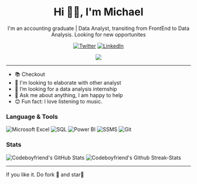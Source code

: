 <div align='center'>
<h1>Hi 👋🏻, I'm Michael</h1>

I'm an accounting graduate | Data Analyst, transiting from FrontEnd to Data Analysis. Looking for new opportunites

<a href="https://www.twitter.com/codeboyfriend" target="_blank"><img src="https://img.shields.io/badge/Twitter-%23E4405F.svg?&style=flat-square&logo=instagram&logoColor=white" alt="Twitter"></a>
<a href="https://www.linkedin.com/in/acclyst" target="_blank"><img src="https://img.shields.io/badge/LinkedIn-%23E4405F.svg?&style=flat-square&logo=linkedin&logoColor=61DAFB" alt="LinkedIn"></a>
</div>
<div align='center'> 
  
![](https://komarev.com/ghpvc/?username=your-github-codeboyfriend&style=flat-square)
</div>

-----

- 📚 Checkout 
- 👯 I'm looking to elaborate with other analyst
- 👯 I’m looking for a data analysis internship
- 💬 Ask me about anything, I am happy to help
- 😊 Fun fact: I love listening to music.

### Language & Tools
![Microsoft Excel](https://img.shields.io/badge/-MsExcel-222222?style=flat&logo=Microsoft&logoColor=61DAFB)
![SQL](https://img.shields.io/badge/-SQL-222222?style=flat&logo=mySQL&logoColor=61DAFB)
![Power BI](https://img.shields.io/badge/-PowerBI-222222?style=flat&logo=powerbi&logoColor=61DAFB)
![SSMS](https://img.shields.io/badge/-SSMS-222222?style=flat&logo=&logoColor=61DAFB)
![Git](https://img.shields.io/badge/-Git-222222?style=flat&logo=git&logoColor=F05032)

### Stats
<img src="https://github-readme-stats.vercel.app/api?username=codeboyfriend&&show_icons=true&theme=radical&line_height=27&v=5" alt="Codeboyfriend's GitHub Stats" />
<img src="https://github-readme-streak-stats.herokuapp.com/?user=codeboyfriend&theme=radical&line" alt="Codeboyfriend's Github Streak-Stats" />

-----
If you like it. Do fork 🍴 and star🌟
